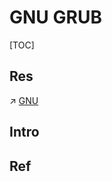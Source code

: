 # GNU GRUB

[TOC]



## Res
↗ [GNU](../../../../Linux%20(UNIX%20Family)/🐑%20GNU/GNU.md)



## Intro


## Ref

